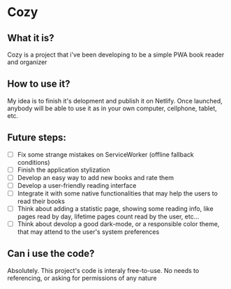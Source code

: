 # Cozy

## What it is?
Cozy is a project that i've been developing to be a simple PWA book reader and organizer

## How to use it?
My idea is to finish it's delopment and publish it on Netlify. Once launched, anybody will be able to use it as in your own computer, cellphone, tablet, etc.

## Future steps:
- [ ] Fix some strange mistakes on ServiceWorker (offline fallback conditions)
- [ ] Finish the application stylization
- [ ] Develop an easy way to add new books and rate them
- [ ] Develop a user-friendly reading interface
- [ ] Integrate it with some native functionalities that may help the users to read their books
- [ ] Think about adding a statistic page, showing some reading info, like pages read by day, lifetime pages count read by the user, etc...
- [ ] Think about devolop a good dark-mode, or a responsible color theme, that may attend to the user's system preferences

## Can i use the code?
Absolutely. This project's code is interaly free-to-use. No needs to referencing, or asking for permissions of any nature
